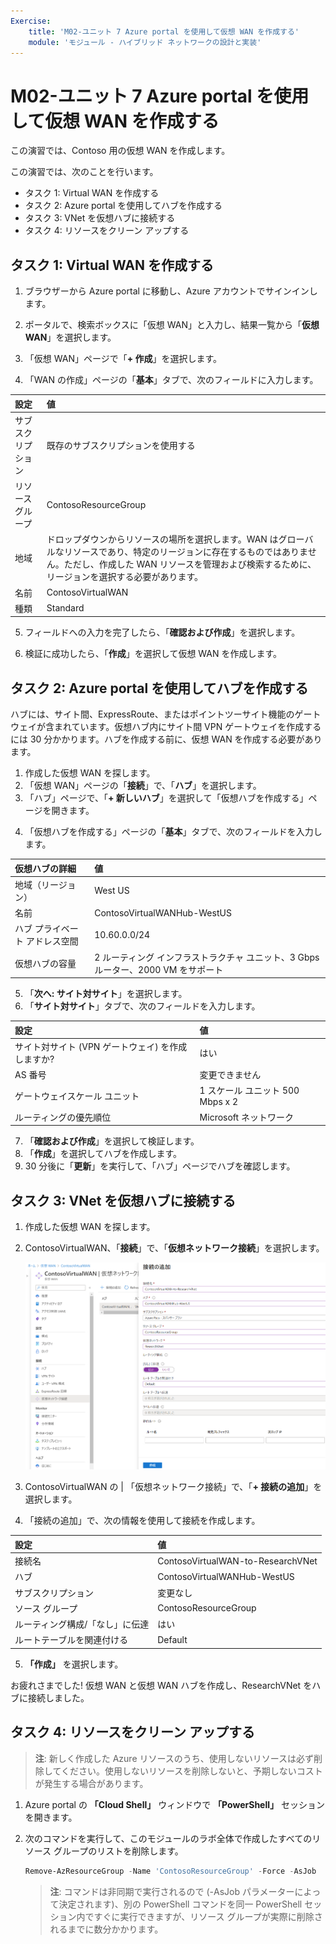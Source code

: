 ```yaml
---
Exercise:
    title: 'M02-ユニット 7 Azure portal を使用して仮想 WAN を作成する'
    module: 'モジュール - ハイブリッド ネットワークの設計と実装'
---
```


# M02-ユニット 7 Azure portal を使用して仮想 WAN を作成する


この演習では、Contoso 用の仮想 WAN を作成します。

この演習では、次のことを行います。

+ タスク 1: Virtual WAN を作成する
+ タスク 2: Azure portal を使用してハブを作成する
+ タスク 3: VNet を仮想ハブに接続する
+ タスク 4: リソースをクリーン アップする



## タスク 1: Virtual WAN を作成する

1. ブラウザーから Azure portal に移動し、Azure アカウントでサインインします。

2. ポータルで、検索ボックスに「仮想 WAN」と入力し、結果一覧から「**仮想 WAN**」を選択します。

<!-- ![Azure portal で仮想ネットワークを検索します。](../media/search-for-virtual-wan.png)
-->
 

3. 「仮想 WAN」ページで「**+ 作成**」を選択します。 

4. 「WAN の作成」ページの「**基本**」タブで、次のフィールドに入力します。

|設定|値|
|:----|:----|
|サブスクリプション|既存のサブスクリプションを使用する|
|リソース グループ|ContosoResourceGroup|
|地域|ドロップダウンからリソースの場所を選択します。WAN はグローバルなリソースであり、特定のリージョンに存在するものではありません。ただし、作成した WAN リソースを管理および検索するために、リージョンを選択する必要があります。|
|名前|ContosoVirtualWAN|
|種類|Standard|

5. フィールドへの入力を完了したら、「**確認および作成**」を選択します。

6. 検証に成功したら、「**作成**」を選択して仮想 WAN を作成します。

## タスク 2: Azure portal を使用してハブを作成する

ハブには、サイト間、ExpressRoute、またはポイントツーサイト機能のゲートウェイが含まれています。仮想ハブ内にサイト間 VPN ゲートウェイを作成するには 30 分かかります。ハブを作成する前に、仮想 WAN を作成する必要があります。

1. 作成した仮想 WAN を探します。 
2. 「仮想 WAN」ページの「**接続**」で、「**ハブ**」を選択します。
3. 「ハブ」ページで、「**+ 新しいハブ**」を選択して「仮想ハブを作成する」ページを開きます。
<!--    ![仮想ハブを作成する - 基本タブ。](../media/create-vwan-hub.png)-->
4. 「仮想ハブを作成する」ページの「**基本**」タブで、次のフィールドを入力します。

|仮想ハブの詳細|値|
|:----|:----|
|地域（リージョン）|West US|
|名前|ContosoVirtualWANHub-WestUS|
|ハブ プライベート アドレス空間|10.60.0.0/24|
|仮想ハブの容量|2 ルーティング インフラストラクチャ ユニット、3 Gbps ルーター、2000 VM をサポート|

5. 「**次へ: サイト対サイト**」を選択します。
6. 「**サイト対サイト**」タブで、次のフィールドを入力します。

|設定|値|
|:----|:----|
|サイト対サイト (VPN ゲートウェイ) を作成しますか?|はい|
|AS 番号|変更できません|
|ゲートウェイスケール ユニット|1 スケール ユニット 500 Mbps x 2|
|ルーティングの優先順位|Microsoft ネットワーク|

7. 「**確認および作成**」を選択して検証します。
8. 「**作成**」を選択してハブを作成します。 
9. 30 分後に「**更新**」を実行して、「ハブ」ページでハブを確認します。 

## タスク 3: VNet を仮想ハブに接続する

1. 作成した仮想 WAN を探します。 

2. ContosoVirtualWAN、「**接続**」で、「**仮想ネットワーク接続**」を選択します。

   ![仮想ネットワーク接続が強調表示された仮想 WAN 構成ページ。](../media/connect-vnet-to-virtual-hub.png)

3. ContosoVirtualWAN の | 「仮想ネットワーク接続」で、「**+ 接続の追加**」を選択します。

4. 「接続の追加」で、次の情報を使用して接続を作成します。

|設定|値|
|:----|:----|
|接続名|ContosoVirtualWAN-to-ResearchVNet|
|ハブ|ContosoVirtualWANHub-WestUS|
|サブスクリプション|変更なし|
|ソース グループ|ContosoResourceGroup|
|ルーティング構成/「なし」に伝達|はい|
|ルートテーブルを関連付ける|Default|

5. **「作成」** を選択します。

 

お疲れさまでした! 仮想 WAN と仮想 WAN ハブを作成し、ResearchVNet をハブに接続しました。

## タスク 4: リソースをクリーン アップする

   > **注**: 新しく作成した Azure リソースのうち、使用しないリソースは必ず削除してください。使用しないリソースを削除しないと、予期しないコストが発生する場合があります。

1. Azure portal の **「Cloud Shell」** ウィンドウで **「PowerShell」** セッションを開きます。

1. 次のコマンドを実行して、このモジュールのラボ全体で作成したすべてのリソース グループのリストを削除します。

   ```powershell
   Remove-AzResourceGroup -Name 'ContosoResourceGroup' -Force -AsJob
   ```

    > **注**: コマンドは非同期で実行されるので (-AsJob パラメーターによって決定されます)、別の PowerShell コマンドを同一 PowerShell セッション内ですぐに実行できますが、リソース グループが実際に削除されるまでに数分かかります。
